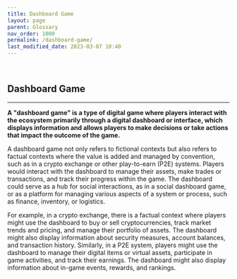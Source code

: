 ```yaml
---
title: Dashboard Game
layout: page
parent: Glossary
nav_order: 1000
permalink: /dashboard-game/
last_modified_date: 2023-03-07 10:40
---
```



&nbsp;

## Dashboard Game
----------------

**A "dashboard game" is a type of digital game where players interact with the ecosystem primarily through a digital dashboard or interface, which displays information and allows players to make decisions or take actions that impact the outcome of the game.**

A dashboard game not only refers to fictional contexts but also refers to factual contexts where the value is added and managed by convention, such as in a crypto exchange or other play-to-earn (P2E) systems. 
Players would interact with the dashboard to manage their assets, make trades or transactions, and track their progress within the game.
The dashboard could serve as a hub for social interactions, as in a social dashboard game, or as a platform for managing various aspects of a system or process, such as finance, inventory, or logistics.

For example, in a crypto exchange, there is a factual context where players might use the dashboard to buy or sell cryptocurrencies, track market trends and pricing, and manage their portfolio of assets. The dashboard might also display information about security measures, account balances, and transaction history. Similarly, in a P2E system, players might use the dashboard to manage their digital items or virtual assets, participate in game activities, and track their earnings. The dashboard might also display information about in-game events, rewards, and rankings.


